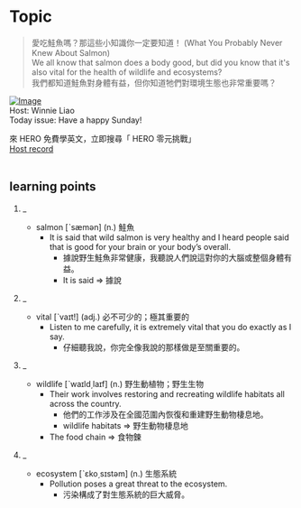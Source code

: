 # Topic

> 愛吃鮭魚嗎？那這些小知識你一定要知道！ (What You Probably Never Knew About Salmon) <br>
> We all know that salmon does a body good, but did you know that it's also vital for the health of wildlife and ecosystems? <br>
> 我們都知道鮭魚對身體有益，但你知道牠們對環境生態也非常重要嗎？ <br>

[![Image](https://cdn.voicetube.com/assets/thumbnails/pr6WbxFjGLU.jpg)](https://www.youtube.com/embed/pr6WbxFjGLU?rel=0&showinfo=0&cc_load_policy=0&controls=1&autoplay=1&iv_load_policy=3&playsinline=1&wmode=transparent&start=187&end=194&enablejsapi=1&origin=https://tw.voicetube.com&widgetid=1)<br>
Host: Winnie Liao
<br>Today issue: Have a happy Sunday!

來 HERO 免費學英文，立即搜尋「 HERO 零元挑戰」
<br>
[Host record](https://cdn.voicetube.com/tmp/everyday_records/callmeboss901/2905.mp3)
<br><br>
## learning points
1. _
	* salmon [ˋsæmən] (n.) 鮭魚
        - It is said that wild salmon is very healthy and I heard people said that is good for your brain or your body’s overall.
            + 據說野生鮭魚非常健康，我聽說人們說這對你的大腦或整個身體有益。
            + It is said => 據說

2. _
	* vital [ˋvaɪt!] (adj.) 必不可少的；極其重要的
        - Listen to me carefully, it is extremely vital that you do exactly as I say.
            + 仔細聽我說，你完全像我說的那樣做是至關重要的。

3. _
	* wildlife [ˋwaɪld͵laɪf] (n.) 野生動植物；野生生物
        - Their work involves restoring and recreating wildlife habitats all across the country.
            + 他們的工作涉及在全國范圍內恢復和重建野生動物棲息地。
            + wildlife habitats => 野生動物棲息地
        - The food chain => 食物鍊

4. _
	* ecosystem [ˋɛko͵sɪstəm] (n.) 生態系統
        - Pollution poses a great threat to the ecosystem.
            + 污染構成了對生態系統的巨大威脅。
